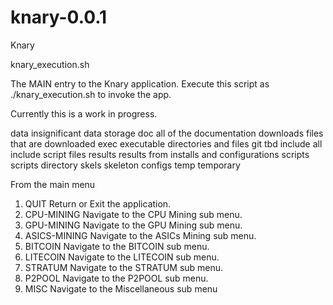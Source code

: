 knary-0.0.1
===========

Knary


knary_execution.sh

The MAIN entry to the Knary application. Execute this script as ./knary_execution.sh to invoke the app.

Currently this is a work in progress.





data insignificant data storage
doc all of the documentation
downloads files that are downloaded
exec executable directories and files
git tbd
include all include script files
results results from installs and configurations
scripts scripts directory
skels skeleton configs
temp temporary

From the main menu

1. QUIT Return or Exit the application.
2. CPU-MINING Navigate to the CPU Mining sub menu.
3. GPU-MINING Navigate to the GPU Mining sub menu.
4. ASICS-MINING Navigate to the ASICs Mining sub menu.
5. BITCOIN Navigate to the BITCOIN sub menu.
6. LITECOIN Navigate to the LITECOIN sub menu.
7. STRATUM Navigate to the STRATUM sub menu.
8. P2POOL Navigate to the P2POOL sub menu.
9. MISC Navigate to the Miscellaneous sub menu

